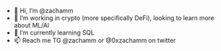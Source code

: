 - 👋 Hi, I’m @zachamm
- 👀 I’m working in crypto (more specifically DeFi), looking to learn more about ML/AI
- 🌱 I’m currently learning SQL
- 📫 Reach me TG @zachamm or @0xzachamm on twitter

